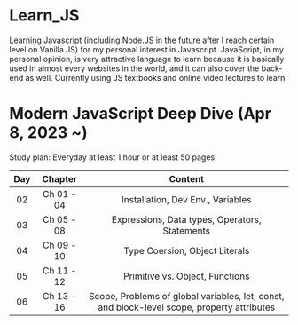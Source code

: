 # Learn_JS

Learning Javascript (including Node.JS in the future after I reach certain level on Vanilla JS) for my personal interest in Javascript.
JavaScript, in my personal opinion, is very attractive language to learn because it is basically used in almost every websites in the world, and it can also cover the back-end as well. 
Currently using JS textbooks and online video lectures to learn.

# Modern JavaScript Deep Dive (Apr 8, 2023 ~)
Study plan: Everyday at least 1 hour or at least 50 pages

| Day      | Chapter | Content     |
| :---:        |    :----:   |         :---: |
| 02      | Ch 01 - 04       | Installation, Dev Env., Variables   |
| 03      | Ch 05 - 08       | Expressions, Data types, Operators, Statements   |
| 04      | Ch 09 - 10       | Type Coersion, Object Literals |
| 05      | Ch 11 - 12       | Primitive vs. Object, Functions |
| 06      | Ch 13 - 16       | Scope, Problems of global variables, let, const, and block-level scope, property attributes |

